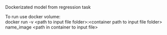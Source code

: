 Dockerizated model from regression task<br>

To run use docker volume:<br>
docker run -v \<path to input file folder>:\<container path to input file folder> name_image \<path in container to input file> 
